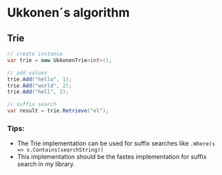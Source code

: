 # Ukkonen´s algorithm

## Trie

```csharp
// create instance
var trie = new UkkonenTrie<int>();

// add values
trie.Add("hello", 1);
trie.Add("world", 2);
trie.Add("hell", 3);

// suffix search
var result = trie.Retrieve("el");
```

### Tips:

* The Trie implementation can be used for suffix searches like `.Where(s => s.Contains(searchString))`
* This implementation should be the fastes implementation for suffix search in my library.